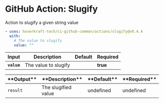 <!-- start title -->

# GitHub Action: Slugify

<!-- end title -->
<!-- start description -->

Action to slugify a given string value

<!-- end description -->
<!-- start contents -->
<!-- end contents -->
<!-- start usage -->

```yaml
- uses: hoverkraft-tech/ci-github-common/actions/slugify@v0.4.4
  with:
    # The value to slugify
    value: ""
```

<!-- end usage -->
<!-- start inputs -->

| **Input**              | **Description**      | **Default** | **Required** |
| ---------------------- | -------------------- | ----------- | ------------ |
| **<code>value</code>** | The value to slugify |             | **true**     |

<!-- end inputs -->
<!-- start outputs -->

| \***\*Output\*\***  | \***\*Description\*\*** | \***\*Default\*\*** | \***\*Required\*\*** |
| ------------------- | ----------------------- | ------------------- | -------------------- |
| <code>result</code> | The slugified value     | undefined           | undefined            |

<!-- end outputs -->
<!-- start [.github/ghadocs/examples/] -->
<!-- end [.github/ghadocs/examples/] -->

